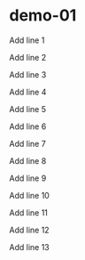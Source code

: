 # demo-01

Add line 1

Add line 2

Add line 3

Add line 4

Add line 5

Add line 6

Add line 7

Add line 8

Add line 9

Add line 10

Add line 11

Add line 12

Add line 13
